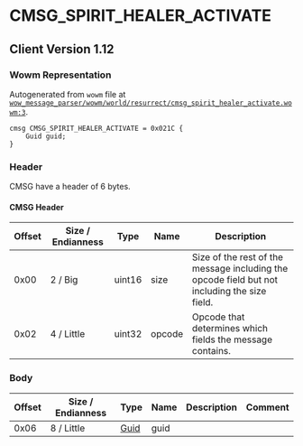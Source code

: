 # CMSG_SPIRIT_HEALER_ACTIVATE

## Client Version 1.12

### Wowm Representation

Autogenerated from `wowm` file at [`wow_message_parser/wowm/world/resurrect/cmsg_spirit_healer_activate.wowm:3`](https://github.com/gtker/wow_messages/tree/main/wow_message_parser/wowm/world/resurrect/cmsg_spirit_healer_activate.wowm#L3).
```rust,ignore
cmsg CMSG_SPIRIT_HEALER_ACTIVATE = 0x021C {
    Guid guid;
}
```
### Header

CMSG have a header of 6 bytes.

#### CMSG Header

| Offset | Size / Endianness | Type   | Name   | Description |
| ------ | ----------------- | ------ | ------ | ----------- |
| 0x00   | 2 / Big           | uint16 | size   | Size of the rest of the message including the opcode field but not including the size field.|
| 0x02   | 4 / Little        | uint32 | opcode | Opcode that determines which fields the message contains.|

### Body

| Offset | Size / Endianness | Type | Name | Description | Comment |
| ------ | ----------------- | ---- | ---- | ----------- | ------- |
| 0x06 | 8 / Little | [Guid](../spec/packed-guid.md) | guid |  |  |

